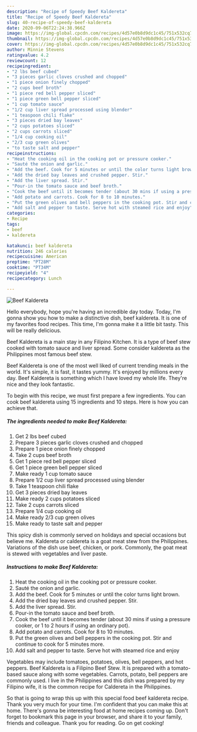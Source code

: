 ```yaml
---
description: "Recipe of Speedy Beef Kaldereta"
title: "Recipe of Speedy Beef Kaldereta"
slug: 40-recipe-of-speedy-beef-kaldereta
date: 2020-09-06T22:24:38.966Z
image: https://img-global.cpcdn.com/recipes/4d57e0b8d9dc1c45/751x532cq70/beef-kaldereta-recipe-main-photo.jpg
thumbnail: https://img-global.cpcdn.com/recipes/4d57e0b8d9dc1c45/751x532cq70/beef-kaldereta-recipe-main-photo.jpg
cover: https://img-global.cpcdn.com/recipes/4d57e0b8d9dc1c45/751x532cq70/beef-kaldereta-recipe-main-photo.jpg
author: Minnie Stevens
ratingvalue: 4.2
reviewcount: 12
recipeingredient:
- "2 lbs beef cubed"
- "3 pieces garlic cloves crushed and chopped"
- "1 piece onion finely chopped"
- "2 cups beef broth"
- "1 piece red bell pepper sliced"
- "1 piece green bell pepper sliced"
- "1 cup tomato sauce"
- "1/2 cup liver spread processed using blender"
- "1 teaspoon chili flake"
- "3 pieces dried bay leaves"
- "2 cups potatoes sliced"
- "2 cups carrots sliced"
- "1/4 cup cooking oil"
- "2/3 cup green olives"
- "to taste salt and pepper"
recipeinstructions:
- "Heat the cooking oil in the cooking pot or pressure cooker."
- "Sauté the onion and garlic."
- "Add the beef. Cook for 5 minutes or until the color turns light brown."
- "Add the dried bay leaves and crushed pepper. Stir."
- "Add the liver spread. Stir."
- "Pour-in the tomato sauce and beef broth."
- "Cook the beef until it becomes tender (about 30 mins if using a pressure cooker, or 1 to 2 hours if using an ordinary pot)."
- "Add potato and carrots. Cook for 8 to 10 minutes."
- "Put the green olives and bell peppers in the cooking pot. Stir and continue to cook for 5 minutes more."
- "Add salt and pepper to taste. Serve hot with steamed rice and enjoy"
categories:
- Recipe
tags:
- beef
- kaldereta

katakunci: beef kaldereta 
nutrition: 246 calories
recipecuisine: American
preptime: "PT28M"
cooktime: "PT34M"
recipeyield: "4"
recipecategory: Lunch

---
```



![Beef Kaldereta](https://img-global.cpcdn.com/recipes/4d57e0b8d9dc1c45/751x532cq70/beef-kaldereta-recipe-main-photo.jpg)

Hello everybody, hope you're having an incredible day today. Today, I'm gonna show you how to make a distinctive dish, beef kaldereta. It is one of my favorites food recipes. This time, I'm gonna make it a little bit tasty. This will be really delicious.

Beef Kaldereta is a main stay in any Filipino Kitchen. It is a type of beef stew cooked with tomato sauce and liver spread. Some consider kaldereta as the Philippines most famous beef stew.

Beef Kaldereta is one of the most well liked of current trending meals in the world. It's simple, it is fast, it tastes yummy. It's enjoyed by millions every day. Beef Kaldereta is something which I have loved my whole life. They're nice and they look fantastic.


To begin with this recipe, we must first prepare a few ingredients. You can cook beef kaldereta using 15 ingredients and 10 steps. Here is how you can achieve that.

<!--inarticleads1-->

##### The ingredients needed to make Beef Kaldereta:

1. Get 2 lbs beef cubed
1. Prepare 3 pieces garlic cloves crushed and chopped
1. Prepare 1 piece onion finely chopped
1. Take 2 cups beef broth
1. Get 1 piece red bell pepper sliced
1. Get 1 piece green bell pepper sliced
1. Make ready 1 cup tomato sauce
1. Prepare 1/2 cup liver spread processed using blender
1. Take 1 teaspoon chili flake
1. Get 3 pieces dried bay leaves
1. Make ready 2 cups potatoes sliced
1. Take 2 cups carrots sliced
1. Prepare 1/4 cup cooking oil
1. Make ready 2/3 cup green olives
1. Make ready to taste salt and pepper


This spicy dish is commonly served on holidays and special occasions but believe me. Kaldereta or caldereta is a goat meat stew from the Philippines. Variations of the dish use beef, chicken, or pork. Commonly, the goat meat is stewed with vegetables and liver paste. 

<!--inarticleads2-->

##### Instructions to make Beef Kaldereta:

1. Heat the cooking oil in the cooking pot or pressure cooker.
1. Sauté the onion and garlic.
1. Add the beef. Cook for 5 minutes or until the color turns light brown.
1. Add the dried bay leaves and crushed pepper. Stir.
1. Add the liver spread. Stir.
1. Pour-in the tomato sauce and beef broth.
1. Cook the beef until it becomes tender (about 30 mins if using a pressure cooker, or 1 to 2 hours if using an ordinary pot).
1. Add potato and carrots. Cook for 8 to 10 minutes.
1. Put the green olives and bell peppers in the cooking pot. Stir and continue to cook for 5 minutes more.
1. Add salt and pepper to taste. Serve hot with steamed rice and enjoy


Vegetables may include tomatoes, potatoes, olives, bell peppers, and hot peppers. Beef Kaldereta is a Filipino Beef Stew. It is prepared with a tomato-based sauce along with some vegetables. Carrots, potato, bell peppers are commonly used. I live in the Philippines and this dish was prepared by my Filipino wife, it is the common recipe for Caldereta in the Philippines. 

So that is going to wrap this up with this special food beef kaldereta recipe. Thank you very much for your time. I'm confident that you can make this at home. There's gonna be interesting food at home recipes coming up. Don't forget to bookmark this page in your browser, and share it to your family, friends and colleague. Thank you for reading. Go on get cooking!
